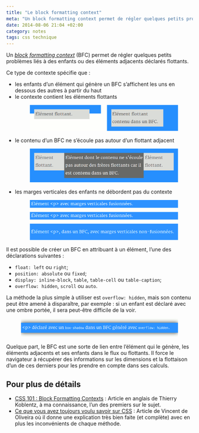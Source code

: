 ```yaml
---
title: "Le block formatting context"
meta: "Un block formatting context permet de régler quelques petits problèmes liés à des enfants ou des éléments adjacents déclarés flottants."
date: 2014-08-06 21:04 +02:00
category: notes
tags: css technique
---
```


Un <i lang="en">[block formatting context](http://www.w3.org/TR/CSS21/visuren.html#block-formatting)</i> (BFC) permet de régler quelques petits problèmes liés à des enfants ou des éléments adjacents déclarés flottants.


Ce type de contexte spécifie que&nbsp;:

<ul>
  <li>les enfants d’un élément qui génère un BFC s’affichent les uns en dessous des autres à partir du haut</li>
  <li>
    le contexte contient les éléments flottants
    <figure>
      <img src="/images/2014-08-06-contient-flottants.png" title="À droite, un bloc générant un BFC dont la hauteur tient compte de la hauteur du bloc flottant qu’il contient. À gauche, un bloc qui ne tient pas compte de cette hauteur." />
    </figure>
  </li>
  <li>
    le contenu d’un BFC ne s’écoule pas autour d’un flottant adjacent
    <figure>
      <img src="/images/2014-08-06-ecoulement-autour-flottants.png" title="Le BFC empêche l’écoulement du contenu (situé au centre) autour des flottants (situés sur les côtés)." />
    </figure>
  </li>
  <li>
    les marges verticales des enfants ne débordent pas du contexte
    <figure>
      <img src="/images/2014-08-06-fusion-marges.png" title="Le BFC contient les marges du paragraphe qu’il contient." />
    </figure>
  </li>
</ul>

Il est possible de créer un BFC en attribuant à un élément, l’une des déclarations suivantes&nbsp;:

- `float: left` ou `right`;
- `position: absolute` ou `fixed`;
- `display: inline-block`, `table`, `table-cell` ou `table-caption`;
- `overflow: hidden`, `scroll` ou `auto`.

La méthode la plus simple à utiliser est `overflow: hidden`, mais son contenu peut être amené à disparaître, par exemple&nbsp;: si un enfant est déclaré avec une ombre portée, il sera peut-être difficile de la voir.

<figure>
  <img src="/images/2014-08-06-debordements-caches.png" title="La méthode overflow cache l’ombre portée du paragraphe qu’il contient." />
</figure>

Quelque part, le BFC est une sorte de lien entre l’élément qui le génère, les éléments adjacents et ses enfants dans le flux ou flottants. Il force le navigateur à récupérer des informations sur les dimensions et la flottaison d’un de ces derniers pour les prendre en compte dans ses calculs.

## Pour plus de détails

- <span lang="en">[CSS 101&nbsp;: Block Formatting Contexts](http://www.yuiblog.com/blog/2010/05/19/css-101-block-formatting-contexts/)</span>&nbsp;: Article en anglais de Thierry Koblentz, à ma connaissance, l’un des premiers sur le sujet.
- [Ce que vous avez toujours voulu savoir sur CSS](http://iamvdo.me/blog/ce-que-vous-avez-toujours-voulu-savoir-sur-css#block-formatting-context)&nbsp;: Article de Vincent de Oliveira où il donne une explication très bien faite (et complète) avec en plus les inconvénients de chaque méthode.
